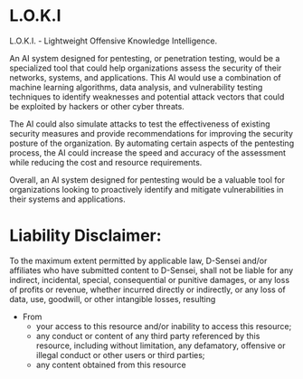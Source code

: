 # L.O.K.I
L.O.K.I. - Lightweight Offensive Knowledge Intelligence.

An AI system designed for pentesting, or penetration testing, would be a specialized tool that could help organizations assess the security of their networks, systems, and applications. This AI would use a combination of machine learning algorithms, data analysis, and vulnerability testing techniques to identify weaknesses and potential attack vectors that could be exploited by hackers or other cyber threats.

The AI could also simulate attacks to test the effectiveness of existing security measures and provide recommendations for improving the security posture of the organization. By automating certain aspects of the pentesting process, the AI could increase the speed and accuracy of the assessment while reducing the cost and resource requirements.

Overall, an AI system designed for pentesting would be a valuable tool for organizations looking to proactively identify and mitigate vulnerabilities in their systems and applications.

# Liability Disclaimer:
To the maximum extent permitted by applicable law, D-Sensei and/or affiliates who have submitted content to D-Sensei, shall not be liable for any indirect, incidental, special, consequential or punitive damages, or any loss of profits or revenue, whether incurred directly or indirectly, or any loss of data, use, goodwill, or other intangible losses, resulting

- From 
  - your access to this resource and/or inability to access this resource;
  - any conduct or content of any third party referenced by this resource, including without limitation, any defamatory, offensive or illegal conduct or other users or third parties;
  - any content obtained from this resource

